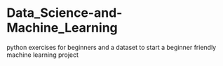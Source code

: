 # Data_Science-and-Machine_Learning
python exercises for beginners and a dataset to start a beginner friendly machine learning project
